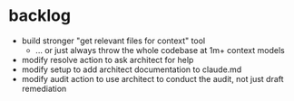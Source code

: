 # backlog

- build stronger "get relevant files for context" tool
  - ... or just always throw the whole codebase at 1m+ context models
- modify resolve action to ask architect for help
- modify setup to add architect documentation to claude.md
- modify audit action to use architect to conduct the audit, not just draft remediation

